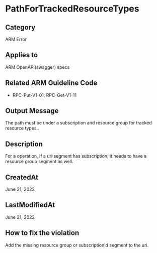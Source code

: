 # PathForTrackedResourceTypes

## Category

ARM Error

## Applies to

ARM OpenAPI(swagger) specs

## Related ARM Guideline Code

- RPC-Put-V1-01, RPC-Get-V1-11  

## Output Message

The path must be under a subscription and resource group for tracked resource types..

## Description

For a operation, If a uri segment has subscription, it needs to have a resource group segment as well.

## CreatedAt

June 21, 2022

## LastModifiedAt

June 21, 2022

## How to fix the violation

Add the missing resource group or subscriptionId segment to the uri.

